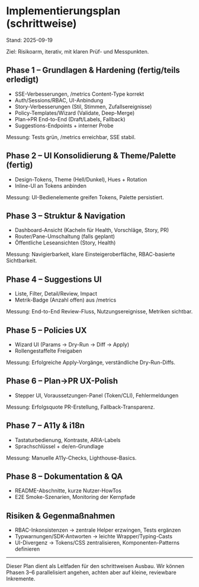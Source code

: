# Implementierungsplan (schrittweise)

Stand: 2025-09-19

Ziel: Risikoarm, iterativ, mit klaren Prüf- und Messpunkten.

## Phase 1 – Grundlagen & Hardening (fertig/teils erledigt)
- SSE-Verbesserungen, /metrics Content-Type korrekt
- Auth/Sessions/RBAC, UI-Anbindung
- Story-Verbesserungen (Stil, Stimmen, Zufallsereignisse)
- Policy-Templates/Wizard (Validate, Deep-Merge)
- Plan→PR End-to-End (Draft/Labels, Fallback)
- Suggestions-Endpoints + interner Probe

Messung: Tests grün, /metrics erreichbar, SSE stabil.

## Phase 2 – UI Konsolidierung & Theme/Palette (fertig)
- Design-Tokens, Theme (Hell/Dunkel), Hues + Rotation
- Inline-UI an Tokens anbinden

Messung: UI-Bedienelemente greifen Tokens, Palette persistiert.

## Phase 3 – Struktur & Navigation
- Dashboard-Ansicht (Kacheln für Health, Vorschläge, Story, PR)
- Router/Pane-Umschaltung (falls geplant)
- Öffentliche Leseansichten (Story, Health)

Messung: Navigierbarkeit, klare Einsteigeroberfläche, RBAC-basierte Sichtbarkeit.

## Phase 4 – Suggestions UI
- Liste, Filter, Detail/Review, Impact
- Metrik-Badge (Anzahl offen) aus /metrics

Messung: End-to-End Review-Fluss, Nutzungsereignisse, Metriken sichtbar.

## Phase 5 – Policies UX
- Wizard UI (Params → Dry-Run → Diff → Apply)
- Rollengestaffelte Freigaben

Messung: Erfolgreiche Apply-Vorgänge, verständliche Dry-Run-Diffs.

## Phase 6 – Plan→PR UX-Polish
- Stepper UI, Voraussetzungen-Panel (Token/CLI), Fehlermeldungen

Messung: Erfolgsquote PR-Erstellung, Fallback-Transparenz.

## Phase 7 – A11y & i18n
- Tastaturbedienung, Kontraste, ARIA-Labels
- Sprachschlüssel + de/en-Grundlage

Messung: Manuelle A11y-Checks, Lighthouse-Basics.

## Phase 8 – Dokumentation & QA
- README-Abschnitte, kurze Nutzer-HowTos
- E2E Smoke-Szenarien, Monitoring der Kernpfade

## Risiken & Gegenmaßnahmen
- RBAC-Inkonsistenzen → zentrale Helper erzwingen, Tests ergänzen
- Typwarnungen/SDK-Antworten → leichte Wrapper/Typing-Casts
- UI-Divergenz → Tokens/CSS zentralisieren, Komponenten-Patterns definieren

---

Dieser Plan dient als Leitfaden für den schrittweisen Ausbau. Wir können Phasen 3–6 parallelisiert angehen, achten aber auf kleine, reviewbare Inkremente.